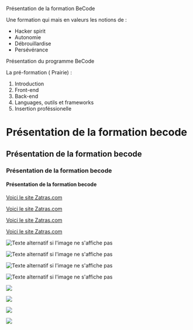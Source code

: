 Présentation de la formation BeCode

Une formation qui mais en valeurs les notions de :

- Hacker spirit
- Autonomie
- Débrouillardise
- Persévérance

Présentation du programme BeCode

La pré-formation ( Prairie) :

1. Introduction
2. Front-end
3. Back-end
4. Languages, outils et frameworks
5. Insertion proféssionelle
# Présentation de la formation becode
## Présentation de la formation becode
### Présentation de la formation becode
#### Présentation de la formation becode
[Voici le site Zatras.com](http://zatras.com)


[Voici le site Zatras.com](http://zatras.com)


[Voici le site Zatras.com](http://zatras.com)


[Voici le site Zatras.com](http://zatras.com)


![Texte alternatif si l'image ne s'affiche pas](/chemin/image.jpg "Titre optionnel")


![Texte alternatif si l'image ne s'affiche pas](/chemin/image.jpg "Titre optionnel")


![Texte alternatif si l'image ne s'affiche pas](/chemin/image.jpg "Titre optionnel")


![Texte alternatif si l'image ne s'affiche pas](/chemin/image.jpg "Titre optionnel")


![](http://i.imgur.com/60bts.gif)

![](http://i.imgur.com/60bts.gif)

![](http://i.imgur.com/60bts.gif)

![](http://i.imgur.com/60bts.gif)
